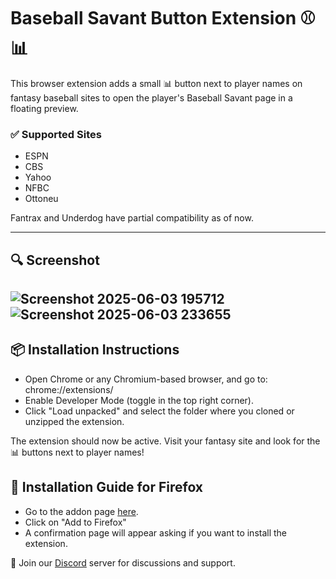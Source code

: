# Baseball Savant Button Extension ⚾📊

This browser extension adds a small 📊 button next to player names on fantasy baseball sites to open the player's Baseball Savant page in a floating preview. 

### ✅ Supported Sites
- ESPN
- CBS 
- Yahoo
- NFBC
- Ottoneu

Fantrax and Underdog have partial compatibility as of now.

---

## 🔍 Screenshot
![Screenshot 2025-06-03 195712](https://github.com/user-attachments/assets/174b5157-a2b5-4ff8-ba3c-a33ab316f4c8)![Screenshot 2025-06-03 233655](https://github.com/user-attachments/assets/a285a7b3-fef2-4531-bbb2-4534500dc58e)
---

## 📦 Installation Instructions

- Open Chrome or any Chromium-based browser, and go to:
 chrome://extensions/
- Enable Developer Mode (toggle in the top right corner).
- Click "Load unpacked" and select the folder where you cloned or unzipped the extension.

The extension should now be active. Visit your fantasy site and look for the 📊 buttons next to player names!

## 🦊 Installation Guide for Firefox
- Go to the addon page [here](https://addons.mozilla.org/en-US/firefox/addon/baseball-savant-button/).
- Click on "Add to Firefox"
- A confirmation page will appear asking if you want to install the extension.


🚀 Join our [Discord](https://discord.gg/QaRnaEM3) server for discussions and support.


